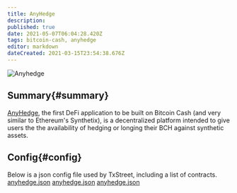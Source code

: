 ```yaml
---
title: AnyHedge
description:
published: true
date: 2021-05-07T06:04:28.420Z
tags: bitcoin-cash, anyhedge
editor: markdown
dateCreated: 2021-03-15T23:54:38.676Z
---
```


![Anyhedge](https://txstreet.com/static/img/singles/house_logos/anyhedge.png)

## Summary{#summary}

[AnyHedge](https://anyhedge.com/), the first DeFi application to be built on Bitcoin Cash (and very similar to Ethereum's Synthetix), is a decentralized platform intended to give users the the availability of hedging or longing their BCH against synthetic assets.

## Config{#config}

Below is a json config file used by TxStreet, including a list of contracts. [anyhedge.json](/ethereum/houses/anyhedge.json) [anyhedge.json](/ethereum/houses/anyhedge.json) [anyhedge.json](/ethereum/houses/anyhedge.json)
